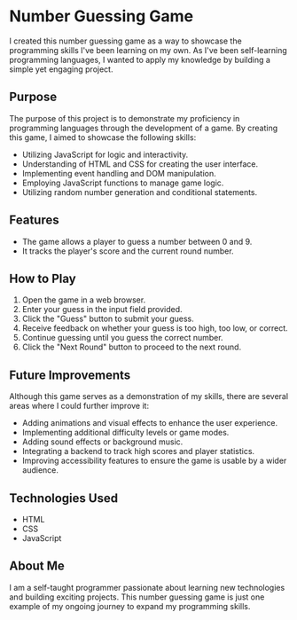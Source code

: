 # Number Guessing Game

I created this number guessing game as a way to showcase the programming skills I've been learning on my own. As I've been self-learning programming languages, I wanted to apply my knowledge by building a simple yet engaging project.

## Purpose

The purpose of this project is to demonstrate my proficiency in programming languages through the development of a game. By creating this game, I aimed to showcase the following skills:

- Utilizing JavaScript for logic and interactivity.
- Understanding of HTML and CSS for creating the user interface.
- Implementing event handling and DOM manipulation.
- Employing JavaScript functions to manage game logic.
- Utilizing random number generation and conditional statements.

## Features

- The game allows a player to guess a number between 0 and 9.
- It tracks the player's score and the current round number.

## How to Play

1. Open the game in a web browser.
2. Enter your guess in the input field provided.
3. Click the "Guess" button to submit your guess.
4. Receive feedback on whether your guess is too high, too low, or correct.
5. Continue guessing until you guess the correct number.
6. Click the "Next Round" button to proceed to the next round.

## Future Improvements

Although this game serves as a demonstration of my skills, there are several areas where I could further improve it:

- Adding animations and visual effects to enhance the user experience.
- Implementing additional difficulty levels or game modes.
- Adding sound effects or background music.
- Integrating a backend to track high scores and player statistics.
- Improving accessibility features to ensure the game is usable by a wider audience.

## Technologies Used

- HTML
- CSS
- JavaScript

## About Me

I am a self-taught programmer passionate about learning new technologies and building exciting projects. This number guessing game is just one example of my ongoing journey to expand my programming skills.
